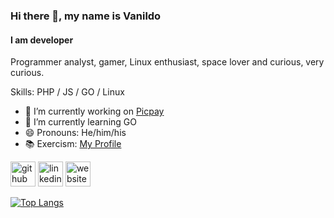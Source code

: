 ### Hi there 👋, my name is Vanildo
#### I am developer
Programmer analyst, gamer, Linux enthusiast, space lover and curious, very curious.

Skills: PHP / JS / GO / Linux

- 🔭 I’m currently working on [Picpay](https://github.com/PicPay/) 
- 🌱 I’m currently learning GO 
- 😄 Pronouns: He/him/his 
- 📚 Exercism: [My Profile](https://exercism.org/profiles/vanildosouto)


[<img src='https://cdn.jsdelivr.net/npm/simple-icons@3.0.1/icons/github.svg' alt='github' height='40'>](https://github.com/vanildosouto)  [<img src='https://cdn.jsdelivr.net/npm/simple-icons@3.0.1/icons/linkedin.svg' alt='linkedin' height='40'>](https://www.linkedin.com/in/vanildosouto/)  [<img src='https://cdn.jsdelivr.net/npm/simple-icons@3.0.1/icons/icloud.svg' alt='website' height='40'>](https://blog.toneladas.com.br)  

[![Top Langs](https://github-readme-stats.vercel.app/api/top-langs/?username=vanildosouto)](https://github.com/anuraghazra/github-readme-stats)
